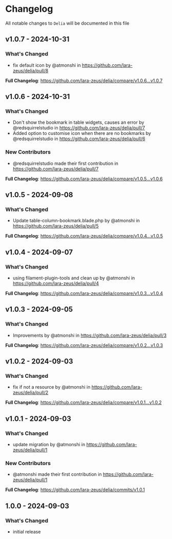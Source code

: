 # Changelog

All notable changes to `Delia` will be documented in this file

## v1.0.7 - 2024-10-31

### What's Changed

* fix default icon by @atmonshi in https://github.com/lara-zeus/delia/pull/8

**Full Changelog**: https://github.com/lara-zeus/delia/compare/v1.0.6...v1.0.7

## v1.0.6 - 2024-10-31

### What's Changed

* Don't show the bookmark in table widgets, causes an error by @redsquirrelstudio in https://github.com/lara-zeus/delia/pull/7
* Added option to customise icon when there are no bookmarks by @redsquirrelstudio in https://github.com/lara-zeus/delia/pull/6

### New Contributors

* @redsquirrelstudio made their first contribution in https://github.com/lara-zeus/delia/pull/7

**Full Changelog**: https://github.com/lara-zeus/delia/compare/v1.0.5...v1.0.6

## v1.0.5 - 2024-09-08

### What's Changed

* Update table-column-bookmark.blade.php by @atmonshi in https://github.com/lara-zeus/delia/pull/5

**Full Changelog**: https://github.com/lara-zeus/delia/compare/v1.0.4...v1.0.5

## v1.0.4 - 2024-09-07

### What's Changed

* using filament-plugin-tools and clean up by @atmonshi in https://github.com/lara-zeus/delia/pull/4

**Full Changelog**: https://github.com/lara-zeus/delia/compare/v1.0.3...v1.0.4

## v1.0.3 - 2024-09-05

### What's Changed

* Improvements by @atmonshi in https://github.com/lara-zeus/delia/pull/3

**Full Changelog**: https://github.com/lara-zeus/delia/compare/v1.0.2...v1.0.3

## v1.0.2 - 2024-09-03

### What's Changed

* fix if not a resource by @atmonshi in https://github.com/lara-zeus/delia/pull/2

**Full Changelog**: https://github.com/lara-zeus/delia/compare/v1.0.1...v1.0.2

## v1.0.1 - 2024-09-03

### What's Changed

* update migration by @atmonshi in https://github.com/lara-zeus/delia/pull/1

### New Contributors

* @atmonshi made their first contribution in https://github.com/lara-zeus/delia/pull/1

**Full Changelog**: https://github.com/lara-zeus/delia/commits/v1.0.1

## 1.0.0 - 2024-09-03

### What's Changed

- initial release
